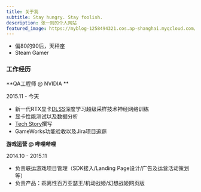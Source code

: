 ```yaml
---
title: 关于我
subtitle: Stay hungry. Stay foolish.
description: 张一则的个人网站
featured_image: https://myblog-1258494321.cos.ap-shanghai.myqcloud.com/image/index/me_small_small.jpg
---
```


* 偏80的90后，天秤座
* Steam Gamer

### 工作经历

**QA工程师 @ NVIDIA **

2015.11 - 今天

* 新一代RTX显卡[DLSS](https://www.nvidia.com/zh-cn/geforce/news/justice-online-geforce-rtx-ray-tracing-dlss/)深度学习超级采样技术神经网络训练
* 显卡性能测试以及数据分析
* [Tech Story](https://www.nvidia.com/zh-cn/geforce/news/)撰写
* GameWorks功能验收以及Jira项目追踪

**游戏运营 @ 哔哩哔哩**

2014.10 - 2015.11

* 负责联运游戏项目管理（SDK接入/Landing Page设计/广告及运营活动策划等）
* 负责产品：乖离性百万亚瑟王/机动战姬/幻想战姬网页版

